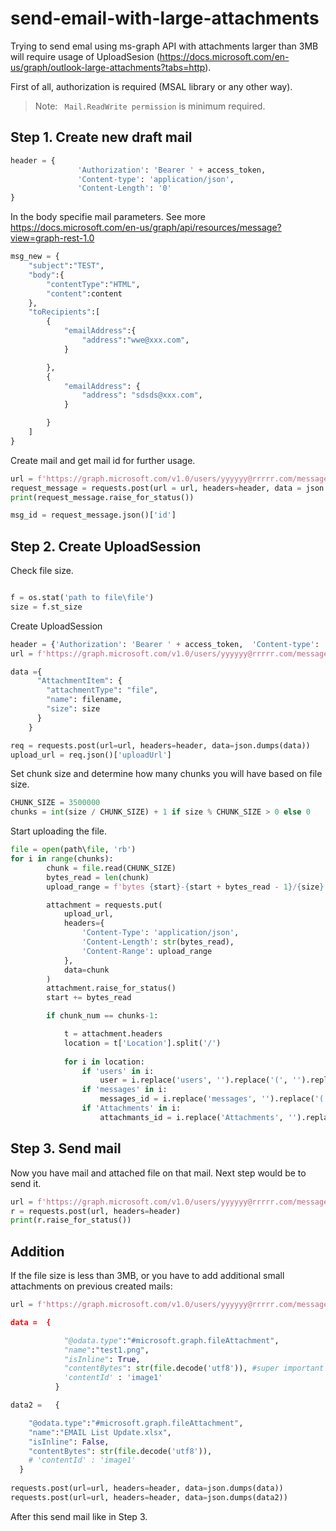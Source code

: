# send-email-with-large-attachments

Trying to send emal using ms-graph API with attachments larger than 3MB will require usage of UploadSesion  (https://docs.microsoft.com/en-us/graph/outlook-large-attachments?tabs=http).

First of all, authorization is required (MSAL library or any other way).

> Note: ` Mail.ReadWrite permission` is minimum required.


## Step 1. Create new draft mail

```python
header = {
               'Authorization': 'Bearer ' + access_token,
               'Content-type': 'application/json',
               'Content-Length': '0'
}
```
In the body specifie mail parameters. See more https://docs.microsoft.com/en-us/graph/api/resources/message?view=graph-rest-1.0

```python
msg_new = {
    "subject":"TEST",
    "body":{
        "contentType":"HTML",
        "content":content
    },
    "toRecipients":[
        {
            "emailAddress":{
                "address":"wwe@xxx.com",
            }

        },
        {
            "emailAddress": {
                "address": "sdsds@xxx.com",
            }

        }
    ]
}
```
Create mail and get mail id for further usage.
```python
url = f'https://graph.microsoft.com/v1.0/users/yyyyyy@rrrrr.com/messages'
request_message = requests.post(url = url, headers=header, data = json.dumps(msg_new))
print(request_message.raise_for_status())

msg_id = request_message.json()['id']

```
## Step 2. Create UploadSession

Check file size.

``` python

f = os.stat('path to file\file')
size = f.st_size

```
Create UploadSession

``` python
header = {'Authorization': 'Bearer ' + access_token,  'Content-type': 'application/json'}
url = f'https://graph.microsoft.com/v1.0/users/yyyyyy@rrrrr.com/messages/{msg_id}/attachments/createUploadSession'

data ={
      "AttachmentItem": {
        "attachmentType": "file", 
        "name": filename,
        "size": size
      }
    }

req = requests.post(url=url, headers=header, data=json.dumps(data))
upload_url = req.json()['uploadUrl']
```
Set chunk size and determine how many chunks you will have based on file size.

```python
CHUNK_SIZE = 3500000
chunks = int(size / CHUNK_SIZE) + 1 if size % CHUNK_SIZE > 0 else 0
```
Start uploading the file.

```python
file = open(path\file, 'rb')
for i in range(chunks):
        chunk = file.read(CHUNK_SIZE)
        bytes_read = len(chunk)
        upload_range = f'bytes {start}-{start + bytes_read - 1}/{size}'

        attachment = requests.put(
            upload_url,
            headers={
                'Content-Type': 'application/json',
                'Content-Length': str(bytes_read),
                'Content-Range': upload_range
            },
            data=chunk
        )
        attachment.raise_for_status()
        start += bytes_read

        if chunk_num == chunks-1:

            t = attachment.headers
            location = t['Location'].split('/')
            
            for i in location:
                if 'users' in i:
                    user = i.replace('users', '').replace('(', '').replace(')', '')
                if 'messages' in i:
                    messages_id = i.replace('messages', '').replace('(', '').replace(')', '')
                if 'Attachments' in i:
                    attachmants_id = i.replace('Attachments', '').replace('(', '').replace(')', '')

```

## Step 3. Send mail

Now you have mail and attached file on that mail. Next step would be to send it.

``` python
url = f'https://graph.microsoft.com/v1.0/users/yyyyyy@rrrrr.com/messages/{msg_id}/send'
r = requests.post(url, headers=header)
print(r.raise_for_status())

```

## Addition

If the file size is less than 3MB, or you have to add additional small attachments on previous created mails:

``` python
url = f'https://graph.microsoft.com/v1.0/users/yyyyyy@rrrrr.com/messages/{msg_id}/attachments

data =  {

            "@odata.type":"#microsoft.graph.fileAttachment",
            "name":"test1.png",
            "isInline": True,
            "contentBytes": str(file.decode('utf8')), #super important to be base64
            'contentId' : 'image1'
          }

data2 =   {

    "@odata.type":"#microsoft.graph.fileAttachment",
    "name":"EMAIL List Update.xlsx",
    "isInline": False,
    "contentBytes": str(file.decode('utf8')),
    # 'contentId' : 'image1'
  }
  
requests.post(url=url, headers=header, data=json.dumps(data))
requests.post(url=url, headers=header, data=json.dumps(data2))

```

After this send mail like in Step 3.




















